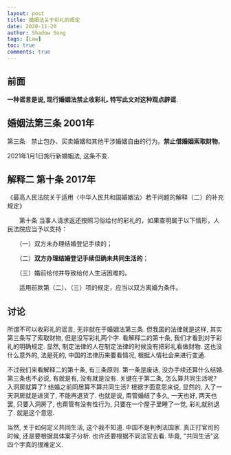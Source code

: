 ```yaml
---
layout: post
title: 婚姻法关于彩礼的规定
date: 2020-11-20
author: Shadow Song
tags: [Law]
toc: true
comments: true
---
```


## 前面

**一种谣言是说, 现行婚姻法禁止收彩礼. 特写此文对这种观点辟谣**. 

## 婚姻法第三条 2001年

第三条　禁止包办、买卖婚姻和其他干涉婚姻自由的行为。**禁止借婚姻索取财物**。

2021年1月1日施行新婚姻法, 这条不变. 

## 解释二 第十条 2017年

《最高人民法院关于适用〈中华人民共和国婚姻法〉若干问题的解释（二）的补充规定》

　　第十条 当事人请求返还按照习俗给付的彩礼的，如果查明属于以下情形，人民法院应当予以支持：

　　（一）双方未办理结婚登记手续的；

　　（二）**双方办理结婚登记手续但确未共同生活的**；

　　（三）婚前给付并导致给付人生活困难的。

　　适用前款第（二）、（三）项的规定，应当以双方离婚为条件。

## 讨论

所谓不可以收彩礼的谣言, 无非就在于婚姻法第三条.  但我国的法律就是这样, 其实第三条写了索取财物, 但是没写彩礼两个字.  看解释二的第十条, 我们才看到对于彩礼的明确规定. 显然, 制定法律的人在制定法律的时候没有把彩礼看做财物. 这也没什么意外的, 法是死的, 中国的法律历来要看情况, 根据人情社会来进行变通. 

不过我们来看解释二的第十条, 有三条原则. 第一条是废话, 没办手续还算什么结婚. 第三条也不必说, 有就是有, 没有就是没有. 关键在于第二条, 怎么算共同生活呢? 入洞房就算了? 结婚之前同居算不算共同生活? 根据字面意思来说, 显然的, 入了一天洞房就是进货了, 不能再退货了.  也就是说, 甭管婚结了多久, 一天也好, 两天也罢, 只要入洞房了, 也甭管有没有性行为, 只要在一个屋子里睡了一觉, 彩礼就别退了. 就是这个意思. 

当然, 关于如何定义共同生活, 这个我不知道. 中国不是判例法国家. 真正打官司的时候, 还是要根据具体案子分析. 也许还要根据不同法官去看. 毕竟, "共同生活"这四个字真的很难定义. 

